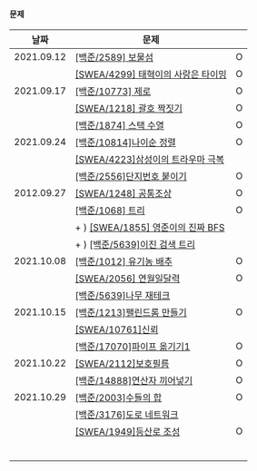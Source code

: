 #### 문제

| 날짜       | 문제                                                         |      |
| ---------- | ------------------------------------------------------------ | :--: |
| 2021.09.12 | [[백준/2589] 보물섬](https://www.acmicpc.net/problem/2589)   |  O   |
|            | [[SWEA/4299] 태혁이의 사랑은 타이밍](https://swexpertacademy.com/main/code/problem/problemDetail.do?contestProbId=AWLv6mx6htoDFAVV) |  O   |
| 2021.09.17 | [[백준/10773] 제로](https://www.acmicpc.net/problem/10773)   |  O   |
|            | [[SWEA/1218] 괄호 짝짓기](https://swexpertacademy.com/main/code/problem/problemDetail.do?contestProbId=AV14eWb6AAkCFAYD&categoryId=AV14eWb6AAkCFAYD&categoryType=CODE&problemTitle=%EA%B4%84%ED%98%B8&orderBy=FIRST_REG_DATETIME&selectCodeLang=ALL&select-1=&pageSize=10&pageIndex=1) |  O   |
|            | [[백준/1874] 스택 수열](https://www.acmicpc.net/problem/1874) |  O   |
| 2021.09.24 | [[백준/10814]나이순 정렬](https://www.acmicpc.net/problem/10814) |  O   |
|            | [[SWEA/4223]삼성이의 트라우마 극복](https://swexpertacademy.com/main/code/userProblem/userProblemDetail.do?contestProbId=AWKpmwua-VoDFAUV) |      |
|            | [[백준/2556]단지번호 붙이기](https://www.acmicpc.net/problem/2667) |  O   |
| 2012.09.27 | [[SWEA/1248] 공통조상](https://swexpertacademy.com/main/code/problem/problemDetail.do?problemLevel=5&contestProbId=AV15PTkqAPYCFAYD&categoryId=AV15PTkqAPYCFAYD&categoryType=CODE&problemTitle=&orderBy=SUBMIT_COUNT&selectCodeLang=PYTHON&select-1=5&pageSize=10&pageIndex=1) |  O   |
|            | [[백준/1068] 트리](https://www.acmicpc.net/problem/1068)     |  O   |
|            | + ) [[SWEA/1855] 영준이의 진짜 BFS](https://swexpertacademy.com/main/code/problem/problemDetail.do?contestProbId=AV5LnipaDvwDFAXc) |      |
|            | + ) [[백준/5639]이진 검색 트리](https://www.acmicpc.net/problem/5639) |      |
| 2021.10.08 | [[백준/1012] 유기농 배추](https://www.acmicpc.net/problem/1012) |  O   |
|            | [[SWEA/2056] 연월일달력](https://swexpertacademy.com/main/code/problem/problemDetail.do?contestProbId=AV5QLkdKAz4DFAUq&categoryId=AV5QLkdKAz4DFAUq&categoryType=CODE&problemTitle=&orderBy=INQUERY_COUNT&selectCodeLang=ALL&select-1=&pageSize=10&pageIndex=5) |  O   |
|            | [[백준/5639]나무 재테크](https://www.acmicpc.net/problem/16235) |      |
| 2021.10.15 | [[백준/1213]팰린드롬 만들기](https://www.acmicpc.net/problem/1213) |  O   |
|            | [[SWEA/10761]신뢰](https://swexpertacademy.com/main/code/problem/problemDetail.do?contestProbId=AXSVc1TqEAYDFAQT) |      |
|            | [[백준/17070]파이프 옮기기1](https://www.acmicpc.net/problem/17070) |  O   |
| 2021.10.22 | [[SWEA/2112]보호필름](https://swexpertacademy.com/main/code/problem/problemDetail.do?contestProbId=AV5V1SYKAaUDFAWu) | O |
|            | [[백준/14888]연산자 끼어넣기](https://www.acmicpc.net/problem/14888) |  O   |
| 2021.10.29 | [[백준/2003]수들의 합](https://www.acmicpc.net/problem/2003) | O |
|            | [[백준/3176]도로 네트워크](https://www.acmicpc.net/problem/3176) |      |
|            | [[SWEA/1949]등산로 조성](https://swexpertacademy.com/main/code/problem/problemDetail.do?contestProbId=AV5PoOKKAPIDFAUq) | O |
|            |                                                              |      |
|            |                                                              |      |
|            |                                                              |      |
|            |                                                              |      |
|            |                                                              |      |
|            |                                                              |      |

